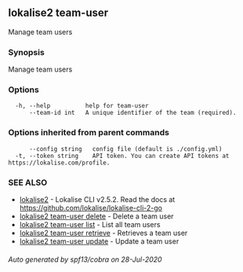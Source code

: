 ## lokalise2 team-user

Manage team users

### Synopsis

Manage team users

### Options

```
  -h, --help          help for team-user
      --team-id int   A unique identifier of the team (required).
```

### Options inherited from parent commands

```
      --config string   config file (default is ./config.yml)
  -t, --token string    API token. You can create API tokens at https://lokalise.com/profile.
```

### SEE ALSO

* [lokalise2](lokalise2.md)	 - Lokalise CLI v2.5.2. Read the docs at https://github.com/lokalise/lokalise-cli-2-go
* [lokalise2 team-user delete](lokalise2_team-user_delete.md)	 - Delete a team user
* [lokalise2 team-user list](lokalise2_team-user_list.md)	 - List all team users
* [lokalise2 team-user retrieve](lokalise2_team-user_retrieve.md)	 - Retrieves a team user
* [lokalise2 team-user update](lokalise2_team-user_update.md)	 - Update a team user

###### Auto generated by spf13/cobra on 28-Jul-2020
